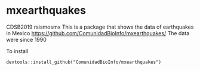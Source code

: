 # mxearthquakes
CDSB2019 rsismosmx
This is a package that shows the data of earthquakes in Mexico
https://github.com/ComunidadBioInfo/mxearthquakes/
The data were since 1990

To install

```
devtools::install_github("ComunidadBioInfo/mxearthquakes")
```
